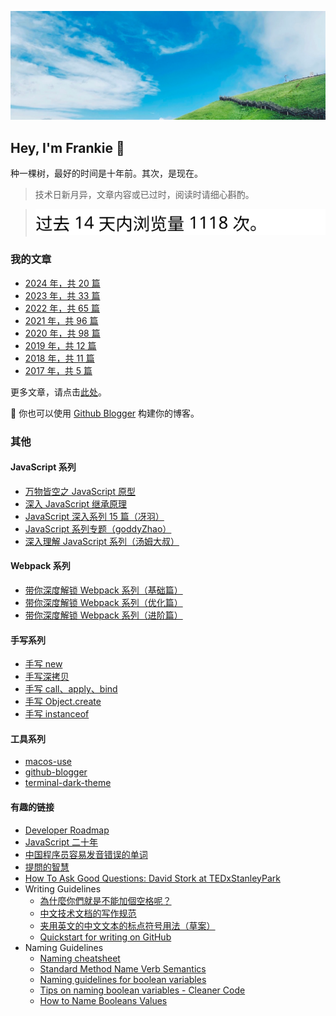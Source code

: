 ![](cover.png)

<h2 style="border-bottom: none">Hey, I'm Frankie 👋</h2>

种一棵树，最好的时间是十年前。其次，是现在。

> 技术日新月异，文章内容或已过时，阅读时请细心斟酌。

> ![](docs/traffic-views.svg)

### 我的文章

- [2024 年，共 20 篇](https://github.com/toFrankie/blog/labels/2024)
- [2023 年，共 33 篇](https://github.com/toFrankie/blog/labels/2023)
- [2022 年，共 65 篇](https://github.com/toFrankie/blog/labels/2022)
- [2021 年，共 96 篇](https://github.com/toFrankie/blog/labels/2021)
- [2020 年，共 98 篇](https://github.com/toFrankie/blog/labels/2020)
- [2019 年，共 12 篇](https://github.com/toFrankie/blog/labels/2019)
- [2018 年，共 11 篇](https://github.com/toFrankie/blog/labels/2018)
- [2017 年，共 5 篇](https://github.com/toFrankie/blog/labels/2017)

更多文章，请点击[此处](https://github.com/toFrankie/blog/issues)。

📢 你也可以使用 [Github Blogger](https://github.com/toFrankie/github-blogger) 构建你的博客。

### 其他

#### JavaScript 系列

- [万物皆空之 JavaScript 原型](https://juejin.cn/post/6844903567325659144)
- [深入 JavaScript 继承原理](https://juejin.cn/post/6844903569317953543)
- [JavaScript 深入系列 15 篇（冴羽）](https://github.com/mqyqingfeng/Blog/issues/17)
- [JavaScript 系列专题（goddyZhao）](docs/js/00-导读.md)
- [深入理解 JavaScript 系列（汤姆大叔）](https://www.cnblogs.com/TomXu/archive/2011/12/15/2288411.html)

#### Webpack 系列

- [带你深度解锁 Webpack 系列（基础篇）](https://juejin.cn/post/6844904079219490830)
- [带你深度解锁 Webpack 系列（优化篇）](https://juejin.cn/post/6844904093463347208)
- [带你深度解锁 Webpack 系列（进阶篇）](https://juejin.cn/post/6844904084927938567)

#### 手写系列

- [手写 new](https://github.com/toFrankie/Blog/issues/1)
- [手写深拷贝](https://github.com/toFrankie/Blog/issues/2)
- [手写 call、apply、bind](https://github.com/toFrankie/Blog/issues/3)
- [手写 Object.create](https://github.com/toFrankie/Blog/issues/4)
- [手写 instanceof](https://github.com/toFrankie/Blog/issues/5)

#### 工具系列

- [macos-use](https://github.com/toFrankie/macos-use)
- [github-blogger](https://github.com/toFrankie/github-blogger)
- [terminal-dark-theme](https://github.com/toFrankie/terminal-dark-theme)

#### 有趣的链接

- [Developer Roadmap](https://github.com/kamranahmedse/developer-roadmap)
- [JavaScript 二十年](https://github.com/doodlewind/jshistory-cn)
- [中国程序员容易发音错误的单词](https://github.com/shimohq/chinese-programmer-wrong-pronunciation)
- [提問的智慧](https://github.com/ryanhanwu/How-To-Ask-Questions-The-Smart-Way)
- [How To Ask Good Questions: David Stork at TEDxStanleyPark](https://www.youtube.com/watch?v=PkcHstP6Ht0)
- Writing Guidelines
  - [為什麼你們就是不能加個空格呢？](https://github.com/vinta/pangu.js)
  - [中文技术文档的写作规范](https://github.com/ruanyf/document-style-guide)
  - [夹用英文的中文文本的标点符号用法（草案）](http://www.moe.gov.cn/ewebeditor/uploadfile/2015/01/13/20150113092346124.pdf)
  - [Quickstart for writing on GitHub](https://docs.github.com/en/get-started/writing-on-github/getting-started-with-writing-and-formatting-on-github/quickstart-for-writing-on-github)
- Naming Guidelines
  - [Naming cheatsheet](https://github.com/kettanaito/naming-cheatsheet)
  - [Standard Method Name Verb Semantics](https://chrisoldwood.blogspot.com/2009/11/standard-method-name-verb-semantics.html)
  - [Naming guidelines for boolean variables](https://www.serendipidata.com/posts/naming-guidelines-for-boolean-variables)
  - [Tips on naming boolean variables - Cleaner Code](https://dev.to/michi/tips-on-naming-boolean-variables-cleaner-code-35ig)
  - [How to Name Booleans Values](https://prasannakumar8332.medium.com/auxiliary-name-the-booleans-ed954fa9f3c6)
  
